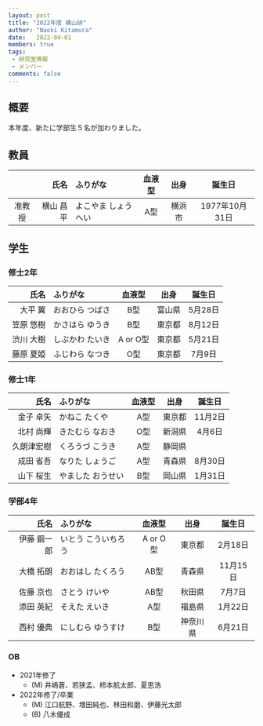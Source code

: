 ```yaml
---
layout: post
title: "2022年度 横山研"
author: "Naoki Kitamura"
date:   2022-04-01
members: true
tags: 
 - 研究室情報
 - メンバー
comments: false
---
```

## 概要

本年度、新たに学部生５名が加わりました。<br>

## 教員

|        |      氏名 | ふりがな            | 血液型 |  出身  |     誕生日     |
| :----: | --------: | :------------------ | :----: | :----: | :------------: |
| 准教授 | 横山 昌平 | よこやま しょうへい |  A型   | 横浜市 | 1977年10月31日 |

## 学生

### 修士2年

|      氏名 | ふりがな        |  血液型  |  出身  | 誕生日  |
| --------: | :-------------- | :------: | :----: | :-----: |
|   大平 翼 | おおひら つばさ |   B型    | 富山県 | 5月28日 |
| 笠原 悠樹 | かさはら ゆうき |   B型    | 東京都 | 8月12日 |
| 渋川 大樹 | しぶかわ たいき | A or O型 | 東京都 | 5月21日 |
| 藤原 夏姫 | ふじわら なつき |   O型    | 東京都 | 7月9日  |

### 修士1年

|       氏名 | ふりがな          | 血液型 |  出身  | 誕生日  |
| ---------: | :---------------- | :----: | :----: | :-----: |
|  金子 卓矢 | かねこ たくや     |  A型   | 東京都 | 11月2日 |
|  北村 尚輝 | きたむら なおき   |  O型   | 新潟県 | 4月6日  |
| 久朗津宏樹 | くろうづ こうき   |  A型   | 静岡県 |         |
|  成田 省吾 | なりた しょうご   |  A型   | 青森県 | 8月30日 |
|  山下 桜生 | やました おうせい |  B型   | 岡山県 | 1月31日 |

### 学部4年

|        氏名 | ふりがな            |  血液型  |   出身   |  誕生日  |
| ----------: | :------------------ | :------: | :------: | :------: |
| 伊藤 鋼一郎 | いとう こういちろう | A or O型 |  東京都  | 2月18日  |
|   大橋 拓朗 | おおはし たくろう   |   AB型   |  青森県  | 11月15日 |
|   佐藤 京也 | さとう けいや       |   AB型   |  秋田県  |  7月7日  |
|   添田 英紀 | そえた えいき       |   A型    |  福島県  | 1月22日  |
|   西村 優典 | にしむら ゆうすけ   |   B型    | 神奈川県 | 6月21日  |

### OB

* 2021年修了
    * (M) 井嶋蒼、若狭孟、柿本航太郎、夏思浩
* 2022年修了/卒業
    * (M) 江口航野、増田純也、林田和磨、伊藤光太郎
    * (B) 八木優成
